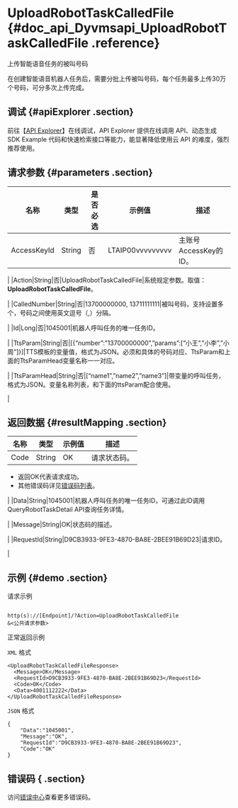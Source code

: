 # UploadRobotTaskCalledFile {#doc_api_Dyvmsapi_UploadRobotTaskCalledFile .reference}

上传智能语音任务的被叫号码

在创建智能语音机器人任务后，需要分批上传被叫号码，每个任务最多上传30万个号码，可分多次上传完成。

## 调试 {#apiExplorer .section}

前往【[API Explorer](https://api.aliyun.com/#product=Dyvmsapi&api=UploadRobotTaskCalledFile)】在线调试，API Explorer 提供在线调用 API、动态生成 SDK Example 代码和快速检索接口等能力，能显著降低使用云 API 的难度，强烈推荐使用。

## 请求参数 {#parameters .section}

|名称|类型|是否必选|示例值|描述|
|--|--|----|---|--|
|AccessKeyId|String|否|LTAIP00vvvvvvvvv|主账号AccessKey的ID。

 |
|Action|String|否|UploadRobotTaskCalledFile|系统规定参数。取值：**UploadRobotTaskCalledFile**。

 |
|CalledNumber|String|否|13700000000, 13711111111|被叫号码，支持设置多个，号码之间使用英文逗号（,）分隔。

 |
|Id|Long|否|1045001|机器人呼叫任务的唯一任务ID。

 |
|TtsParam|String|否|\[\{“number”:”13700000000”,”params”:\[“小王”,”小李”,”小周”\]\}\]|TTS模板的变量值，格式为JSON。必须和具体的号码对应、TtsParam和上面的TtsParamHead变量名称一一对应。

 |
|TtsParamHead|String|否|\[“name1”,”name2”,”name3”\]|带变量的呼叫任务，格式为JSON。变量名称列表，和下面的ttsParam配合使用。

 |

## 返回数据 {#resultMapping .section}

|名称|类型|示例值|描述|
|--|--|---|--|
|Code|String|OK|请求状态码。

 -   返回OK代表请求成功。
-   其他错误码详见[错误码列表](~~112502~~)。

 |
|Data|String|1045001|机器人呼叫任务的唯一任务ID，可通过此ID调用QueryRobotTaskDetail API查询任务详情。

 |
|Message|String|OK|状态码的描述。

 |
|RequestId|String|D9CB3933-9FE3-4870-BA8E-2BEE91B69D23|请求ID。

 |

## 示例 {#demo .section}

请求示例

``` {#request_demo}

http(s)://[Endpoint]/?Action=UploadRobotTaskCalledFile
&<公共请求参数>

```

正常返回示例

`XML` 格式

``` {#xml_return_success_demo}
<UploadRobotTaskCalledFileResponse>
  <Message>OK</Message>
  <RequestId>D9CB3933-9FE3-4870-BA8E-2BEE91B69D23</RequestId>
  <Code>OK</Code>
  <Data>4001112222</Data>
</UploadRobotTaskCalledFileResponse>

```

`JSON` 格式

``` {#json_return_success_demo}
{
	"Data":"1045001",
	"Message":"OK",
	"RequestId":"D9CB3933-9FE3-4870-BA8E-2BEE91B69D23",
	"Code":"OK"
}
```

## 错误码 { .section}

访问[错误中心](https://error-center.aliyun.com/status/product/Dyvmsapi)查看更多错误码。

